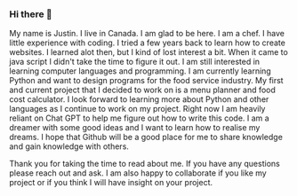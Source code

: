 ### Hi there 👋

My name is Justin. I live in Canada. I am glad to be here. I am a chef. I have little experience with coding. I tried a few years back to learn how to create websites. I learned alot then, but I kind of lost interest a bit. When it came to java script I didn't take the time to figure it out. I am still interested in learning computer languages and programming. I am currently learning Python and want to design programs for the food service industry. My first and current project that I decided to work on is a menu planner and food cost calculator. I look forward to learning more about Python and other languages as I continue to work on my project. Right now I am heavily reliant on Chat GPT to help me figure out how to write this code. I am a dreamer with some good ideas and I want to learn how to realise my dreams. I hope that Github will be a good place for me to share knowledge and gain knowledge with others.

Thank you for taking the time to read about me. If you have any questions please reach out and ask. I am also happy to collaborate if you like my project or if you think I will have insight on your project.
<!--
**jmeiboom/jmeiboom** is a ✨ _special_ ✨ repository because its `README.md` (this file) appears on your GitHub profile.

Here are some ideas to get you started:

- 🔭 I’m currently working on ...
- 🌱 I’m currently learning ...
- 👯 I’m looking to collaborate on ...
- 🤔 I’m looking for help with ...
- 💬 Ask me about ...
- 📫 How to reach me: ...
- 😄 Pronouns: ...
- ⚡ Fun fact: ...
-->
